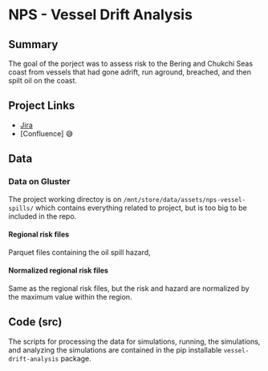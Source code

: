 # NPS - Vessel Drift Analysis

## Summary

The goal of the porject was to assess risk to the Bering and Chukchi Seas coast from vessels that had gone adrift,
run aground, breached, and then spilt oil on the coast.

## Project Links

- [Jira](https://axds.atlassian.net/jira/software/projects/NPSVESSL/boards/41)
- [Confluence] :sweat_smile:

## Data

### Data on Gluster

The project working directoy is on `/mnt/store/data/assets/nps-vessel-spills/` which contains everything related to project,
but is too big to be included in the repo.

#### Regional risk files

Parquet files containing the oil spill hazard,

#### Normalized regional risk files

Same as the regional risk files, but the risk and hazard are normalized by the maximum value within the region.


## Code (src)

The scripts for processing the data for simulations, running, the simulations, and analyzing the simulations are contained
in the pip installable `vessel-drift-analysis` package.